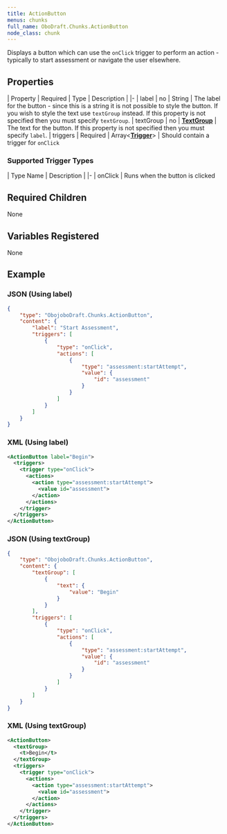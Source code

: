 ```yaml
---
title: ActionButton
menus: chunks
full_name: OboDraft.Chunks.ActionButton
node_class: chunk
---
```

Displays a button which can use the `onClick` trigger to perform an action - typically to start assessment or navigate the user elsewhere.

## Properties

| Property | Required | Type | Description |
|-
| label | no | String | The label for the button - since this is a string it is not possible to style the button. If you wish to style the text use `textGroup` instead. If this property is not specified then you must specify `textGroup`.
| textGroup | no | **[TextGroup](content_textgroup.md)** | The text for the button. If this property is not specified then you must specify `label`.
| triggers | Required | Array<**[Trigger](content_trigger)**> | Should contain a trigger for `onClick`

### Supported Trigger Types

| Type Name | Description |
|-
| onClick | Runs when the button is clicked

## Required Children

None

## Variables Registered

None

## Example

### JSON (Using label)

```json
{
	"type": "ObojoboDraft.Chunks.ActionButton",
	"content": {
		"label": "Start Assessment",
		"triggers": [
			{
				"type": "onClick",
				"actions": [
					{
						"type": "assessment:startAttempt",
						"value": {
							"id": "assessment"
						}
					}
				]
			}
		]
	}
}
```

### XML (Using label)

```xml
<ActionButton label="Begin">
  <triggers>
    <trigger type="onClick">
      <actions>
        <action type="assessment:startAttempt">
          <value id="assessment">
        </action>
      </actions>
    </trigger>
  </triggers>
</ActionButton>
```

### JSON (Using textGroup)

```json
{
	"type": "ObojoboDraft.Chunks.ActionButton",
	"content": {
		"textGroup": [
			{
				"text": {
					"value": "Begin"
				}
			}
		],
		"triggers": [
			{
				"type": "onClick",
				"actions": [
					{
						"type": "assessment:startAttempt",
						"value": {
							"id": "assessment"
						}
					}
				]
			}
		]
	}
}
```

### XML (Using textGroup)

```xml
<ActionButton>
  <textGroup>
    <t>Begin</t>
  </textGroup>
  <triggers>
    <trigger type="onClick">
      <actions>
        <action type="assessment:startAttempt">
          <value id="assessment">
        </action>
      </actions>
    </trigger>
  </triggers>
</ActionButton>
```

